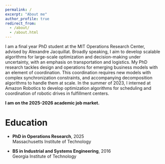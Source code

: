 ```yaml
---
permalink: /
excerpt: "About me"
author_profile: true
redirect_from: 
  - /about/
  - /about.html
---
```


I am a final year PhD student at the MIT Operations Research Center, advised by Alexandre Jacquillat. Broadly speaking, I aim to develop scalable algorithms for large-scale optimization and decision-making under uncertainty, with an emphasis on transportation and logistics. My PhD research tackles design and operations for emerging business models with an element of coordination. This coordination requires new models with complex synchronization constraints, and accompanying decomposition algorithms to handle them at scale. In the summer of 2023, I interned at Amazon Robotics to develop optimization algorithms for scheduling and coordination of robotic drives in fulfillment centers. 

**I am on the 2025-2026 academic job market.**

Education
======

- **PhD in Operations Research**, 2025  \
Massachusetts Institute of Technology

- **BS in Industrial and Systems Engineering**, 2016  \
Georgia Institute of Technology

